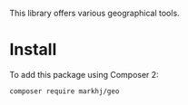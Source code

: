This library offers various geographical tools.

# Install
To add this package using Composer 2:
````
composer require markhj/geo
````
